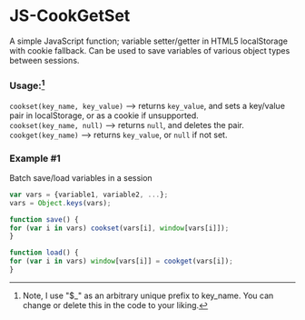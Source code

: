 # JS-CookGetSet
A simple JavaScript function; variable setter/getter in HTML5 localStorage with cookie fallback.
Can be used to save variables of various object types between sessions.

### Usage:[^1]
`cookset(key_name, key_value)` --> returns `key_value`, and sets a key/value pair in localStorage, or as a cookie if unsupported.  
`cookset(key_name, null)` --> returns `null`, and deletes the pair.  
`cookget(key_name)` --> returns `key_value`, or `null` if not set.


### Example #1
Batch save/load variables in a session
~~~~js
var vars = {variable1, variable2, ...};
vars = Object.keys(vars);

function save() {
for (var i in vars) cookset(vars[i], window[vars[i]]);
}

function load() {
for (var i in vars) window[vars[i]] = cookget(vars[i]);
}
~~~~

[^1]: Note, I use "$_" as an arbitrary unique prefix to key_name. You can change or delete this in the code to your liking.
